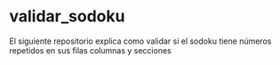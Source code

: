 # validar_sodoku
El siguiente repositorio explica como validar si el sodoku tiene números repetidos en sus filas columnas y secciones 
